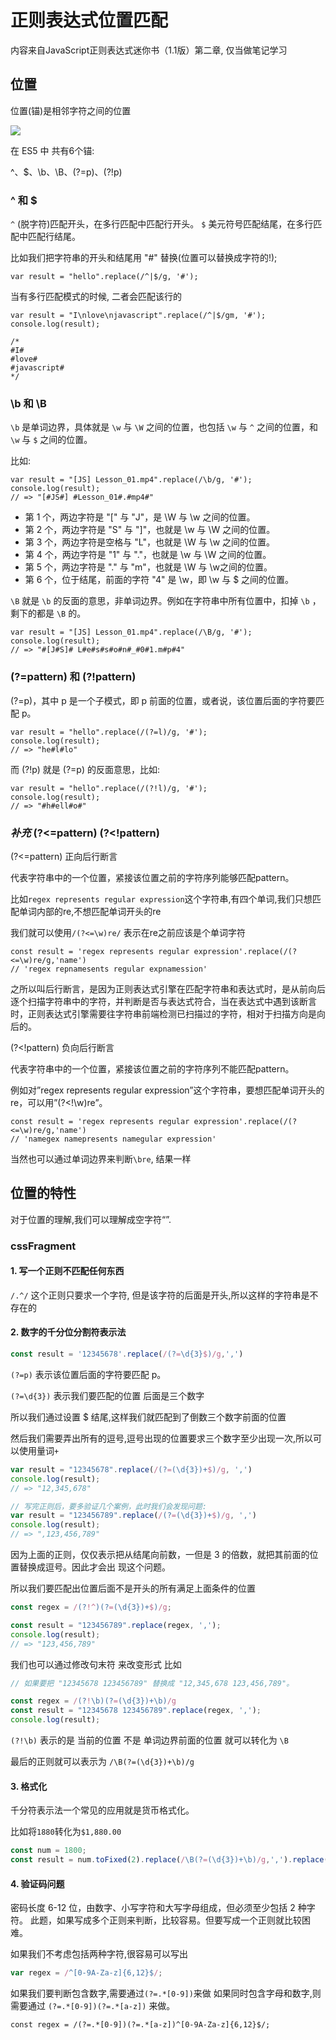 # 正则表达式位置匹配

内容来自JavaScript正则表达式迷你书（1.1版）第二章, 仅当做笔记学习

## 位置

位置(锚)是相邻字符之间的位置

![](https://pic.imgdb.cn/item/62ecd63e8c61dc3b8e690f6b.png)

在 ES5 中 共有6个锚:

^、$、\b、\B、(?=p)、(?!p)

### ^ 和 $

`^` (脱字符)匹配开头，在多行匹配中匹配行开头。
`$` 美元符号匹配结尾，在多行匹配中匹配行结尾。

比如我们把字符串的开头和结尾用 "#" 替换(位置可以替换成字符的!); 

```JS
var result = "hello".replace(/^|$/g, '#');
```

当有多行匹配模式的时候, 二者会匹配该行的

```JS
var result = "I\nlove\njavascript".replace(/^|$/gm, '#');
console.log(result);

/*
#I#
#love#
#javascript#
*/
```

###  \b 和 \B

`\b` 是单词边界，具体就是 `\w` 与 `\W` 之间的位置，也包括 `\w` 与 `^` 之间的位置，和 `\w` 与 `$` 之间的位置。

比如: 

```JS
var result = "[JS] Lesson_01.mp4".replace(/\b/g, '#');
console.log(result);
// => "[#JS#] #Lesson_01#.#mp4#"
```

* 第 1 个，两边字符是 "[" 与 "J"，是 \W 与 \w 之间的位置。
* 第 2 个，两边字符是 "S" 与 "]"，也就是 \w 与 \W 之间的位置。
* 第 3 个，两边字符是空格与 "L"，也就是 \W 与 \w 之间的位置。 
* 第 4 个，两边字符是 "1" 与 "."，也就是 \w 与 \W 之间的位置。
* 第 5 个，两边字符是 "." 与 "m"，也就是 \W 与 \w之间的位置。
* 第 6 个，位于结尾，前面的字符 "4" 是 \w，即 \w 与 $ 之间的位置。

`\B` 就是 `\b` 的反面的意思，非单词边界。例如在字符串中所有位置中，扣掉 `\b` ，剩下的都是 `\B` 的。

```JS
var result = "[JS] Lesson_01.mp4".replace(/\B/g, '#');
console.log(result);
// => "#[J#S]# L#e#s#s#o#n#_#0#1.m#p#4"
```

### (?=pattern) 和 (?!pattern)

(?=p)，其中 p 是一个子模式，即 p 前面的位置，或者说，该位置后面的字符要匹配 p。

```JS
var result = "hello".replace(/(?=l)/g, '#');
console.log(result);
// => "he#l#lo"
```

而 (?!p) 就是 (?=p) 的反面意思，比如:

```JS
var result = "hello".replace(/(?!l)/g, '#');
console.log(result);
// => "#h#ell#o#"
```


### *补充* (?<=pattern) (?<!pattern)

(?<=pattern) 正向后行断言 

代表字符串中的一个位置，紧接该位置之前的字符序列能够匹配pattern。

比如`regex represents regular expression`这个字符串,有四个单词,我们只想匹配单词内部的re,不想匹配单词开头的re

我们就可以使用`/(?<=\w)re/` 表示在re之前应该是个单词字符

```JS
const result = 'regex represents regular expression'.replace(/(?<=\w)re/g,'name')
// 'regex repnamesents regular expnamession'
```

之所以叫后行断言，是因为正则表达式引擎在匹配字符串和表达式时，是从前向后逐个扫描字符串中的字符，并判断是否与表达式符合，当在表达式中遇到该断言时，正则表达式引擎需要往字符串前端检测已扫描过的字符，相对于扫描方向是向后的。



(?<!pattern) 负向后行断言

代表字符串中的一个位置，紧接该位置之前的字符序列不能匹配pattern。

例如对”regex represents regular expression”这个字符串，要想匹配单词开头的re，可以用”(?<!\w)re”。

```JS
const result = 'regex represents regular expression'.replace(/(?<=\w)re/g,'name')
// 'namegex namepresents namegular expression'
```

当然也可以通过单词边界来判断`\bre`, 结果一样


## 位置的特性

对于位置的理解,我们可以理解成空字符“”. 

### cssFragment

#### 1. 写一个正则不匹配任何东西

`/.^/` 这个正则只要求一个字符, 但是该字符的后面是开头,所以这样的字符串是不存在的

#### 2. 数字的千分位分割符表示法

``` js
const result = '12345678'.replace(/(?=\d{3}$)/g,',')
```
`(?=p)` 表示该位置后面的字符要匹配 p。

`(?=\d{3})` 表示我们要匹配的位置 后面是三个数字

所以我们通过设置 $ 结尾,这样我们就匹配到了倒数三个数字前面的位置

然后我们需要弄出所有的逗号,逗号出现的位置要求三个数字至少出现一次,所以可以使用量词`+`


```js
var result = "12345678".replace(/(?=(\d{3})+$)/g, ',')
console.log(result);
// => "12,345,678"

// 写完正则后，要多验证几个案例，此时我们会发现问题:
var result = "123456789".replace(/(?=(\d{3})+$)/g, ',')
console.log(result);
// => ",123,456,789"

```

因为上面的正则，仅仅表示把从结尾向前数，一但是 3 的倍数，就把其前面的位置替换成逗号。因此才会出 现这个问题。

所以我们要匹配出位置后面不是开头的所有满足上面条件的位置

``` js
const regex = /(?!^)(?=(\d{3})+$)/g;

const result = "123456789".replace(regex, ',');
console.log(result);
// => "123,456,789"
```

我们也可以通过修改句末符 来改变形式 比如

``` js
// 如果要把 "12345678 123456789" 替换成 "12,345,678 123,456,789"。

const regex = /(?!\b)(?=(\d{3})+\b)/g
const result = "12345678 123456789".replace(regex, ',');
console.log(result);
```

`(?!\b)` 表示的是 当前的位置 不是 单词边界前面的位置 就可以转化为 `\B`

最后的正则就可以表示为 `/\B(?=(\d{3})+\b)/g`


#### 3. 格式化

千分符表示法一个常见的应用就是货币格式化。

比如将`1880`转化为`$1,880.00`


``` js
const num = 1800;
const result = num.toFixed(2).replace(/\B(?=(\d{3})+\b)/g,',').replace(/^/,'$')
```


#### 4. 验证码问题

密码长度 6-12 位，由数字、小写字符和大写字母组成，但必须至少包括 2 种字符。
此题，如果写成多个正则来判断，比较容易。但要写成一个正则就比较困难。

如果我们不考虑包括两种字符,很容易可以写出
``` js
var regex = /^[0-9A-Za-z]{6,12}$/;
```

如果我们要判断包含数字,需要通过`(?=.*[0-9])`来做
如果同时包含字母和数字,则需要通过 `(?=.*[0-9])(?=.*[a-z])` 来做。

```JS
const regex = /(?=.*[0-9])(?=.*[a-z])^[0-9A-Za-z]{6,12}$/;
```
